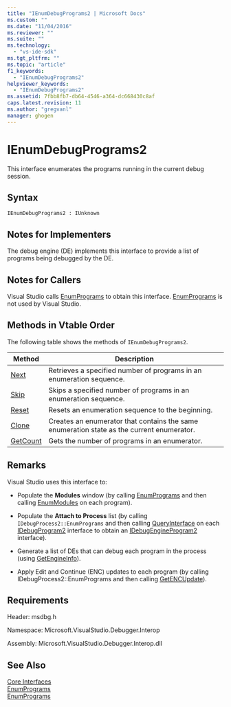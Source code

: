 ```yaml
---
title: "IEnumDebugPrograms2 | Microsoft Docs"
ms.custom: ""
ms.date: "11/04/2016"
ms.reviewer: ""
ms.suite: ""
ms.technology: 
  - "vs-ide-sdk"
ms.tgt_pltfrm: ""
ms.topic: "article"
f1_keywords: 
  - "IEnumDebugPrograms2"
helpviewer_keywords: 
  - "IEnumDebugPrograms2"
ms.assetid: 7fbb8fb7-db64-4546-a364-dc668430c8af
caps.latest.revision: 11
ms.author: "gregvanl"
manager: ghogen
---
```

# IEnumDebugPrograms2
This interface enumerates the programs running in the current debug session.  
  
## Syntax  
  
```  
IEnumDebugPrograms2 : IUnknown  
```  
  
## Notes for Implementers  
 The debug engine (DE) implements this interface to provide a list of programs being debugged by the DE.  
  
## Notes for Callers  
 Visual Studio calls [EnumPrograms](../../../extensibility/debugger/reference/idebugprocess2-enumprograms.md) to obtain this interface. [EnumPrograms](../../../extensibility/debugger/reference/idebugengine2-enumprograms.md) is not used by Visual Studio.  
  
## Methods in Vtable Order  
 The following table shows the methods of `IEnumDebugPrograms2`.  
  
|Method|Description|  
|------------|-----------------|  
|[Next](../../../extensibility/debugger/reference/ienumdebugprograms2-next.md)|Retrieves a specified number of programs in an enumeration sequence.|  
|[Skip](../../../extensibility/debugger/reference/ienumdebugprograms2-skip.md)|Skips a specified number of programs in an enumeration sequence.|  
|[Reset](../../../extensibility/debugger/reference/ienumdebugprograms2-reset.md)|Resets an enumeration sequence to the beginning.|  
|[Clone](../../../extensibility/debugger/reference/ienumdebugprograms2-clone.md)|Creates an enumerator that contains the same enumeration state as the current enumerator.|  
|[GetCount](../../../extensibility/debugger/reference/ienumdebugprograms2-getcount.md)|Gets the number of programs in an enumerator.|  
  
## Remarks  
 Visual Studio uses this interface to:  
  
-   Populate the **Modules** window (by calling [EnumPrograms](../../../extensibility/debugger/reference/idebugprocess2-enumprograms.md) and then calling [EnumModules](../../../extensibility/debugger/reference/idebugprogram2-enummodules.md) on each program).  
  
-   Populate the **Attach to Process** list (by calling `IDebugProcess2::EnumPrograms` and then calling [QueryInterface](/cpp/atl/queryinterface) on each [IDebugProgram2](../../../extensibility/debugger/reference/idebugprogram2.md) interface to obtain an [IDebugEngineProgram2](../../../extensibility/debugger/reference/idebugengineprogram2.md) interface).  
  
-   Generate a list of DEs that can debug each program in the process (using [GetEngineInfo](../../../extensibility/debugger/reference/idebugprogram2-getengineinfo.md)).  
  
-   Apply Edit and Continue (ENC) updates to each program (by calling IDebugProcess2::EnumPrograms and then calling [GetENCUpdate](../../../extensibility/debugger/reference/idebugprogram2-getencupdate.md)).  
  
## Requirements  
 Header: msdbg.h  
  
 Namespace: Microsoft.VisualStudio.Debugger.Interop  
  
 Assembly: Microsoft.VisualStudio.Debugger.Interop.dll  
  
## See Also  
 [Core Interfaces](../../../extensibility/debugger/reference/core-interfaces.md)   
 [EnumPrograms](../../../extensibility/debugger/reference/idebugengine2-enumprograms.md)   
 [EnumPrograms](../../../extensibility/debugger/reference/idebugprocess2-enumprograms.md)